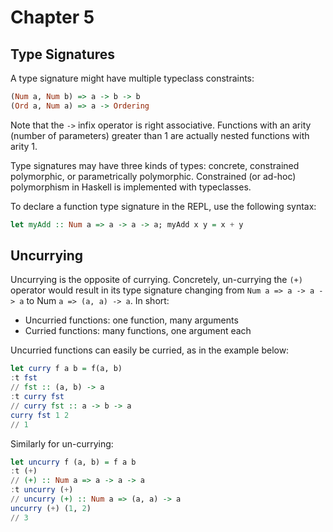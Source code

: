 # Chapter 5

## Type Signatures
A type signature might have multiple typeclass constraints:
```haskell
(Num a, Num b) => a -> b -> b
(Ord a, Num a) => a -> Ordering
```

Note that the `->` infix operator is right associative. Functions with an arity (number of parameters) greater than 1 are actually nested functions with arity 1.

Type signatures may have three kinds of types: concrete, constrained polymorphic, or parametrically polymorphic. Constrained (or ad-hoc) polymorphism in Haskell is implemented with typeclasses.

To declare a function type signature in the REPL, use the following syntax:

```haskell
let myAdd :: Num a => a -> a -> a; myAdd x y = x + y
```

## Uncurrying
Uncurrying is the opposite of currying. Concretely, un-currying the `(+)` operator would result in its type signature changing from `Num a => a -> a -> a` to Num `a => (a, a) -> a`. In short:
* Uncurried functions: one function, many arguments
* Curried functions: many functions, one argument each

Uncurried functions can easily be curried, as in the example below:
```haskell
let curry f a b = f(a, b)
:t fst
// fst :: (a, b) -> a
:t curry fst
// curry fst :: a -> b -> a
curry fst 1 2
// 1
```

Similarly for un-currying:

```haskell
let uncurry f (a, b) = f a b
:t (+)
// (+) :: Num a => a -> a -> a
:t uncurry (+)
// uncurry (+) :: Num a => (a, a) -> a
uncurry (+) (1, 2)
// 3
```

